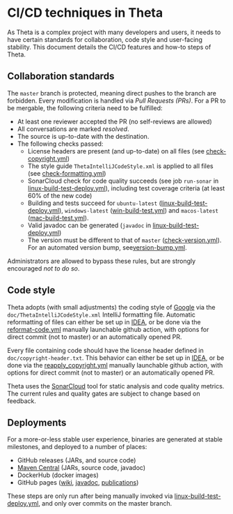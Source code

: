 # CI/CD techniques in Theta

As Theta is a complex project with many developers and users, it needs to have certain standards for collaboration, code style and user-facing stability. This document details the CI/CD features and how-to steps of Theta.


## Collaboration standards

The `master` branch is protected, meaning direct pushes to the branch are forbidden. Every modification is handled via _Pull Requests (PRs)_. For a PR to be mergable, the following criteria need to be fulfilled:

* At least one reviewer accepted the PR (no self-reviews are allowed)
* All conversations are marked _resolved_.
* The source is up-to-date with the destination.
* The following checks passed:
    * License headers are present (and up-to-date) on all files (see [check-copyright.yml](https://github.com/ftsrg/theta/actions/workflows/check-copyright.yml))
    * The style guide `ThetaIntelliJCodeStyle.xml` is applied to all files (see [check-formatting.yml](https://github.com/ftsrg/theta/actions/workflows/check-formatting.yml))
    * SonarCloud check for code quality succeeds (see job `run-sonar` in [linux-build-test-deploy.yml](https://github.com/ftsrg/theta/actions/workflows/linux-build-test-deploy.yml)), including test coverage criteria (at least 60% of the new code)
    * Building and tests succeed for `ubuntu-latest` ([linux-build-test-deploy.yml](https://github.com/ftsrg/theta/actions/workflows/linux-build-test-deploy.yml)), `windows-latest` ([win-build-test.yml](https://github.com/ftsrg/theta/actions/workflows/win-build-test.yml)) and `macos-latest` ([mac-build-test.yml](https://github.com/ftsrg/theta/actions/workflows/mac-build-test.yml)).
    * Valid javadoc can be generated (`javadoc` in [linux-build-test-deploy.yml](https://github.com/ftsrg/theta/actions/workflows/linux-build-test-deploy.yml))
    * The version must be different to that of `master` ([check-version.yml](https://github.com/ftsrg/theta/actions/workflows/check-version.yml)). For an automated version bump, see[version-bump.yml](https://github.com/ftsrg/theta/actions/workflows/version-bump.yml).

Administrators are allowed to bypass these rules, but are strongly encouraged _not to do so_.

## Code style 

Theta adopts (with small adjustments) the coding style of [Google](https://github.com/google/styleguide/blob/gh-pages/intellij-java-google-style.xml) via the `doc/ThetaIntelliJCodeStyle.xml` IntelliJ formatting file. Automatic reformatting of files can either be set up in [IDEA](https://www.jetbrains.com/help/idea/reformat-and-rearrange-code.html), or be done via the [reformat-code.yml](https://github.com/ftsrg/theta/actions/workflows/reformat-code.yml) manually launchable github action, with options for direct commit (not to master) or an automatically opened PR. 

Every file containing code should have the license header defined in `doc/copyright-header.txt`. This behavior can either be set up in [IDEA](https://www.jetbrains.com/help/idea/copyright.html), or be done via the [reapply_copyright.yml](https://github.com/ftsrg/theta/actions/workflows/reapply_copyright.yml) manually launchable github action, with options for direct commit (not to master) or an automatically opened PR. 

Theta uses the [SonarCloud](https://sonarcloud.io/) tool for static analysis and code quality metrics. The current rules and quality gates are subject to change based on feedback.  

## Deployments

For a more-or-less stable user experience, binaries are generated at stable milestones, and deployed to a number of places:

* GitHub releases (JARs, and source code)
* [Maven Central](https://central.sonatype.com/namespace/hu.bme.mit.theta) (JARs, source code, javadoc)
* DockerHub (docker images)
* GitHub pages ([wiki](http://theta.mit.bme.hu/publications/wiki), [javadoc](http://theta.mit.bme.hu/javadoc), [publications](http://theta.mit.bme.hu/publications/))

These steps are only run after being manually invoked via [linux-build-test-deploy.yml](https://github.com/ftsrg/theta/actions/workflows/linux-build-test-deploy.yml), and only over commits on the master branch.